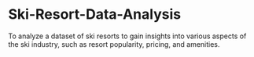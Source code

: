 # Ski-Resort-Data-Analysis
To analyze a dataset of ski resorts to gain insights into various aspects of the ski industry, such as resort popularity, pricing, and amenities.
